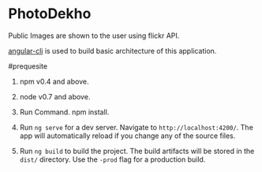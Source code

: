 # PhotoDekho

Public Images are shown to the user using flickr API.

[angular-cli](https://github.com/angular/angular-cli) is used to build basic architecture of this application.

#prequesite
1) npm v0.4 and above.
2) node v0.7 and above.

1) Run Command.
    npm install.

2) Run `ng serve` for a dev server. Navigate to `http://localhost:4200/`. The app will automatically reload if you change any of     the source files.

3) Run `ng build` to build the project. The build artifacts will be stored in the `dist/` directory. Use the `-prod` flag for a      production build.
